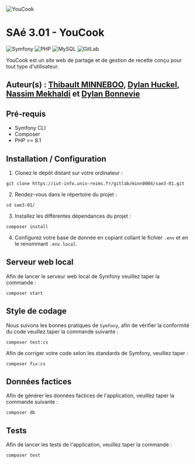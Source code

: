 ![YouCook](https://media.discordapp.net/attachments/1139998900468592740/1173342915825778768/output-onlinepngtools.png?ex=65639bbe&is=655126be&hm=66bb8ec9aa7d7c3973f31736b9dae541cf87b5d0284eb6ddfe54cfaa171a7267&=)

# SAé 3.01 - YouCook

![Symfony](https://img.shields.io/badge/Symfony-000000?style=for-the-badge&logo=Symfony&logoColor=white)
![PHP](https://img.shields.io/badge/PHP-777BB4?style=for-the-badge&logo=php&logoColor=white)
![MySQL](https://img.shields.io/badge/MySQL-005C84?style=for-the-badge&logo=mysql&logoColor=white)
![GitLab](https://img.shields.io/badge/gitlab-%23181717.svg?style=for-the-badge&logo=gitlab&logoColor=white)

YouCook est un site web de partage et de gestion de recette conçu pour tout type d'utilisateur.

## Auteur(s) : [Thibault MINNEBOO](mailto://thibault.minneboo@etudiant.univ-reims.fr), [Dylan Huckel](mailto://dylan.huckel@etudiant.univ-reims.fr), [Nassim Mekhaldi](mailto://nassim.mekhaldi@etudiant.univ-reims.fr) et [Dylan Bonnevie](mailto://dylan.bonnevie@etudiant.univ-reims.fr)

## Pré-requis

- Symfony CLI
- Composer
- PHP >= 8.1

## Installation / Configuration

1. Clonez le dépôt distant sur votre ordinateur&nbsp;:

```shell
git clone https://iut-info.univ-reims.fr/gitlab/minn0004/sae3-01.git
```

2. Rendez-vous dans le répertoire du projet&nbsp;:

```shell
cd sae3-01/
```

3. Installez les différentes dépendances du projet&nbsp;:

```shell
composer install
```

4. Configurez votre base de donnée en copiant collant le fichier `.env` et en le renommant `.env.local`.

## Serveur web local

Afin de lancer le serveur web local de Symfony veuillez taper la commande&nbsp;:

```shell
composer start
```

## Style de codage

Nous suivons les bonnes pratiques de `Symfony`, afin de vérifier la conformité du code veuillez taper la commande suivante&nbsp;:

```shell
composer test:cs
```

Afin de corriger votre code selon les standards de Symfony, veuillez taper&nbsp;:

```shell
composer fix:cs
```

## Données factices

Afin de générer les données factices de l'application, veuillez taper la commande suivante&nbsp;:

```shell
composer db
```

## Tests

Afin de lancer les tests de l'application, veuillez taper la commande&nbsp;:

```shell
composer test
```